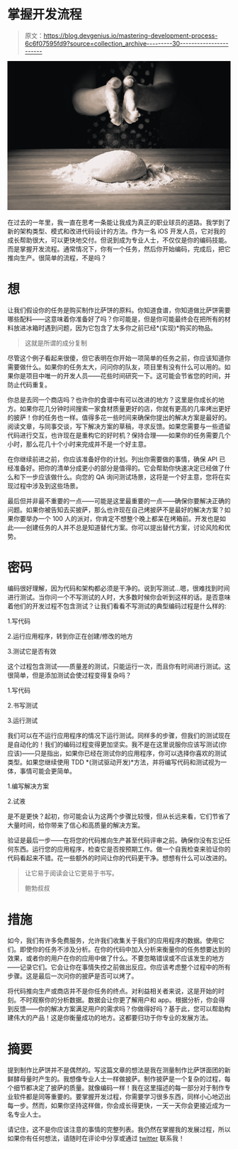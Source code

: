 # 掌握开发流程

> 原文：<https://blog.devgenius.io/mastering-development-process-6c6f07595fd9?source=collection_archive---------30----------------------->

![](img/ab1fb8f8a502695857973db231084610.png)

在过去的一年里，我一直在思考一条能让我成为真正的职业球员的道路。我学到了新的架构类型、模式和改进代码设计的方法。作为一名 iOS 开发人员，它对我的成长帮助很大，可以更快地交付。但说到成为专业人士，不仅仅是你的编码技能。而是掌握开发流程。通常情况下，你有一个任务，然后你开始编码，完成后，把它推向生产。很简单的流程，不是吗？

# 想

让我们假设你的任务是购买制作比萨饼的原料。你知道食谱，你知道做比萨饼需要哪些配料——这意味着你准备好了吗？你可能是，但是你可能最终会在把所有的材料放进冰箱时遇到问题，因为它包含了太多你之前已经*(实现)*购买的物品。

> 这就是所谓的成分复制

尽管这个例子看起来很傻，但它表明在你开始一项简单的任务之前，你应该知道你需要做什么。如果你的任务太大，问问你的队友，项目里有没有什么可以用的。如果你是项目中唯一的开发人员——花些时间研究一下。这可能会节省您的时间，并防止代码重复。

你总是去同一个商店吗？也许你的食谱中有可以改进的地方？这里是你成长的地方。如果你花几分钟时间搜索一家食材质量更好的店，你就有更高的几率烤出更好的披萨！你的任务也一样。值得多花一些时间来确保你提出的解决方案是最好的。阅读文章，与同事交谈，写下解决方案的草稿，寻求反馈。如果您需要与一些遗留代码进行交互，也许现在是重构它的好时机？保持合理——如果你的任务需要几个小时，那么花几十个小时来完成并不是一个好主意。

在你继续前进之前，你应该准备好你的计划。列出你需要做的事情，确保 API 已经准备好。把你的清单分成更小的部分是值得的。它会帮助你快速决定已经做了什么和下一步应该做什么。向您的 QA 询问测试场景，这将是一个好主意，您将在实现过程中涉及到这些场景。

最后但并非最不重要的一点——可能是这里最重要的一点——确保你要解决正确的问题。如果你被告知去买披萨，那么也许现在自己烤披萨不是最好的解决方案？如果你要举办一个 100 人的派对，你肯定不想整个晚上都呆在烤箱前。开发也是如此——创建任务的人并不总是知道替代方案。你可以提出替代方案，讨论风险和优势。

# 密码

编码很好理解，因为代码和架构都必须是干净的。说到写测试…嗯，很难找到时间进行测试。当你问一个不写测试的人时，大多数时候你会听到这样的话。是否意味着他们的开发过程不包含测试？让我们看看不写测试的典型编码过程是什么样的:

1.写代码

2.运行应用程序，转到你正在创建/修改的地方

3.测试它是否有效

这个过程包含测试——质量差的测试，只能运行一次，而且你有时间进行测试。这很简单，但是添加测试会使过程变得复杂吗？

1.写代码

2.书写测试

3.运行测试

我们可以在不运行应用程序的情况下运行测试。同样多的步骤，但我们的测试现在是自动化的！我们的编码过程变得更加坚实。我不是在这里说服你应该写测试(你应该)——只是指出，如果你已经在测试你的应用程序，你可以选择你喜欢的测试类型。如果您继续使用 TDD *(测试驱动开发)*方法，并将编写代码和测试视为一体，事情可能会更简单。

1.编写解决方案

2.试液

是不是更快？起初，你可能会认为这两个步骤比较慢，但从长远来看，它们节省了大量时间，给你带来了信心和高质量的解决方案。

验证是最后一步——在将您的代码推向生产甚至代码评审之前。确保你没有忘记任何东西。运行您的应用程序，检查它是否按预期工作。做一个自我检查来验证你的代码看起来不错。花一些额外的时间让你的代码更干净。想想有什么可以改进的。

> 让它易于阅读会让它更易于书写。
> 
> 鲍勃叔叔

# 措施

如今，我们有许多免费服务，允许我们收集关于我们的应用程序的数据。使用它们。即使你的任务不涉及分析。在你的代码中加入分析来衡量你的任务想要达到的效果，或者你的用户在你的应用中做了什么。不要忽略错误或不应该发生的地方——记录它们。它会让你在事情失控之前做出反应。你应该考虑整个过程中的所有步骤。这是最后一次问你的披萨是否可以烤了。

将代码推向生产或商店并不是你任务的终点。对利益相关者来说，这是开始的时刻。不时观察你的分析数据。数据会让你更了解用户和 app。根据分析，你会得到反馈——你的解决方案满足用户的需求吗？你做得好吗？基于此，您可以帮助构建伟大的产品！这是你衡量成功的地方。这都要归功于你专业的发展方法。

# 摘要

提到制作比萨饼并不是偶然的。写这篇文章的想法是我在测量制作比萨饼面团的新鲜酵母量时产生的。我想像专业人士一样做披萨。制作披萨是一个复杂的过程，每个细节都决定了披萨的质量。就像编码一样！我在这里描述的每一部分对于制作专业软件都是同等重要的。要掌握开发过程，你需要学习很多东西，同样小心地迈出每一步。然而，如果你坚持这样做，你会成长得更快，一天一天你会更接近成为一名专业人士。

请记住，这不是你应该注意的事情的完整列表。我仍然在掌握我的发展过程，所以如果你有任何想法，请随时在评论中分享或通过 [twitter](https://twitter.com/nietakdzwiedz) 联系我！